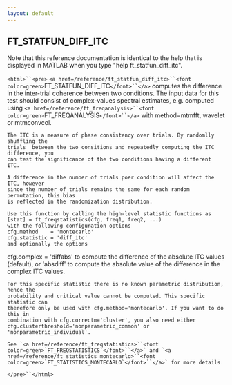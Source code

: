 ```yaml
---
layout: default
---
```


##  FT_STATFUN_DIFF_ITC

Note that this reference documentation is identical to the help that is displayed in MATLAB when you type "help ft_statfun_diff_itc".

`<html>``<pre>`
    `<a href=/reference/ft_statfun_diff_itc>``<font color=green>`FT_STATFUN_DIFF_ITC`</font>``</a>` computes the difference in the inter-trial coherence between
    two conditions. The input data for this test should consist of complex-values
    spectral estimates, e.g. computed using `<a href=/reference/ft_freqanalysis>``<font color=green>`FT_FREQANALYSIS`</font>``</a>` with method=mtmfft, wavelet
    or mtmconvcol.
 
    The ITC is a measure of phase consistency over trials. By randomlly shuffling the
    trials  between the two consitions and repeatedly computing the ITC difference, you
    can test the significance of the two conditions having a different ITC.
 
    A difference in the number of trials poer condition will affect the ITC, however
    since the number of trials remains the same for each random permutation, this bias
    is reflected in the randomization distribution.
 
    Use this function by calling the high-level statistic functions as
    [stat] = ft_freqstatistics(cfg, freq1, freq2, ...)
    with the following configuration options
    cfg.method    = 'montecarlo'
    cfg.statistic = 'diff_itc'
    and optionally the options
   cfg.complex    = 'diffabs' to compute the difference of the absolute ITC values (default), or
                    'absdiff' to compute the absolute value of the difference in the complex ITC values.
    
    For this specific statistic there is no known parametric distribution, hence the
    probability and critical value cannot be computed. This specific statistic can
    therefore only be used with cfg.method='montecarlo'. If you want to do this in
    combination with cfg.correctm='cluster', you also need either
    cfg.clusterthreshold='nonparametric_common' or 'nonparametric_individual'.
 
    See `<a href=/reference/ft_freqstatistics>``<font color=green>`FT_FREQSTATISTICS`</font>``</a>` and `<a href=/reference/ft_statistics_montecarlo>``<font color=green>`FT_STATISTICS_MONTECARLO`</font>``</a>` for more details
`</pre>``</html>`

